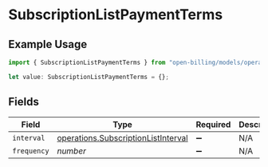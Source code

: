 # SubscriptionListPaymentTerms

## Example Usage

```typescript
import { SubscriptionListPaymentTerms } from "open-billing/models/operations";

let value: SubscriptionListPaymentTerms = {};
```

## Fields

| Field                                                                                      | Type                                                                                       | Required                                                                                   | Description                                                                                |
| ------------------------------------------------------------------------------------------ | ------------------------------------------------------------------------------------------ | ------------------------------------------------------------------------------------------ | ------------------------------------------------------------------------------------------ |
| `interval`                                                                                 | [operations.SubscriptionListInterval](../../models/operations/subscriptionlistinterval.md) | :heavy_minus_sign:                                                                         | N/A                                                                                        |
| `frequency`                                                                                | *number*                                                                                   | :heavy_minus_sign:                                                                         | N/A                                                                                        |